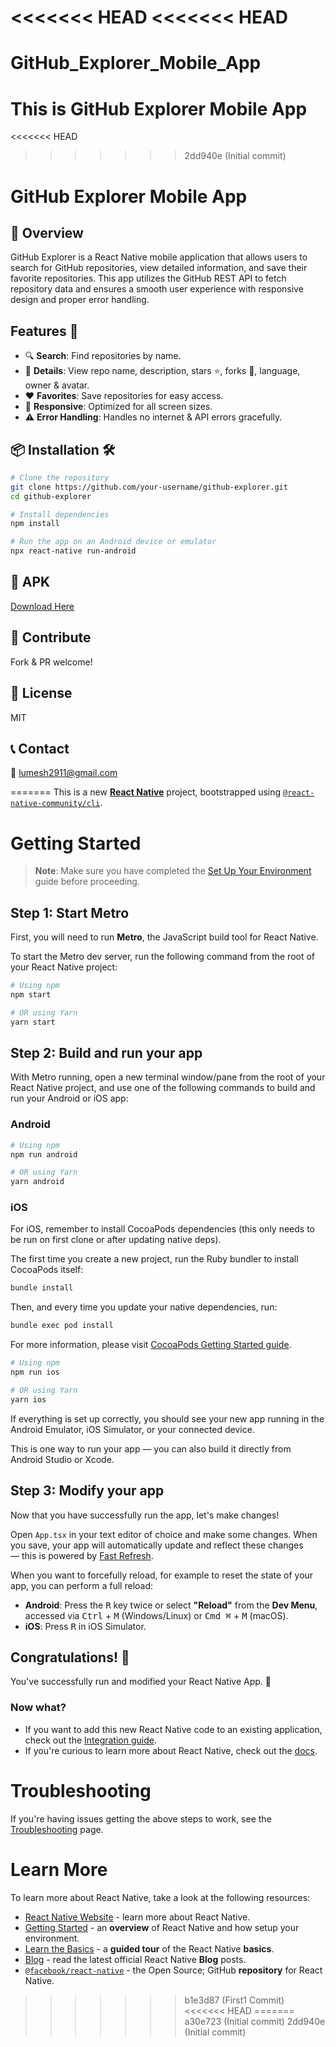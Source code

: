 <<<<<<< HEAD
<<<<<<< HEAD
=======
# GitHub_Explorer_Mobile_App
This is GitHub Explorer Mobile App
=======
<<<<<<< HEAD
>>>>>>> 2dd940e (Initial commit)
# GitHub Explorer Mobile App

## 📌 Overview
GitHub Explorer is a React Native mobile application that allows users to search for GitHub repositories, view detailed information, and save their favorite repositories. This app utilizes the GitHub REST API to fetch repository data and ensures a smooth user experience with responsive design and proper error handling.

## Features 🎯
- 🔍 **Search**: Find repositories by name.
- 📄 **Details**: View repo name, description, stars ⭐, forks 🍴, language, owner & avatar.
- ❤️ **Favorites**: Save repositories for easy access.
- 📱 **Responsive**: Optimized for all screen sizes.
- ⚠️ **Error Handling**: Handles no internet & API errors gracefully.

## 📦 Installation 🛠️
```sh
# Clone the repository
git clone https://github.com/your-username/github-explorer.git
cd github-explorer

# Install dependencies
npm install

# Run the app on an Android device or emulator
npx react-native run-android
```

## 📱 APK
[Download Here](https://drive.google.com/file/d/1KNslg3qpUHMvgXXzHLkLjNSw6fhclqUA/view?usp=sharing)

## 🤝 Contribute
Fork & PR welcome!

## 📜 License
MIT

## 📞 Contact
📧 lumesh2911@gmail.com




=======
This is a new [**React Native**](https://reactnative.dev) project, bootstrapped using [`@react-native-community/cli`](https://github.com/react-native-community/cli).

# Getting Started

> **Note**: Make sure you have completed the [Set Up Your Environment](https://reactnative.dev/docs/set-up-your-environment) guide before proceeding.

## Step 1: Start Metro

First, you will need to run **Metro**, the JavaScript build tool for React Native.

To start the Metro dev server, run the following command from the root of your React Native project:

```sh
# Using npm
npm start

# OR using Yarn
yarn start
```

## Step 2: Build and run your app

With Metro running, open a new terminal window/pane from the root of your React Native project, and use one of the following commands to build and run your Android or iOS app:

### Android

```sh
# Using npm
npm run android

# OR using Yarn
yarn android
```

### iOS

For iOS, remember to install CocoaPods dependencies (this only needs to be run on first clone or after updating native deps).

The first time you create a new project, run the Ruby bundler to install CocoaPods itself:

```sh
bundle install
```

Then, and every time you update your native dependencies, run:

```sh
bundle exec pod install
```

For more information, please visit [CocoaPods Getting Started guide](https://guides.cocoapods.org/using/getting-started.html).

```sh
# Using npm
npm run ios

# OR using Yarn
yarn ios
```

If everything is set up correctly, you should see your new app running in the Android Emulator, iOS Simulator, or your connected device.

This is one way to run your app — you can also build it directly from Android Studio or Xcode.

## Step 3: Modify your app

Now that you have successfully run the app, let's make changes!

Open `App.tsx` in your text editor of choice and make some changes. When you save, your app will automatically update and reflect these changes — this is powered by [Fast Refresh](https://reactnative.dev/docs/fast-refresh).

When you want to forcefully reload, for example to reset the state of your app, you can perform a full reload:

- **Android**: Press the <kbd>R</kbd> key twice or select **"Reload"** from the **Dev Menu**, accessed via <kbd>Ctrl</kbd> + <kbd>M</kbd> (Windows/Linux) or <kbd>Cmd ⌘</kbd> + <kbd>M</kbd> (macOS).
- **iOS**: Press <kbd>R</kbd> in iOS Simulator.

## Congratulations! :tada:

You've successfully run and modified your React Native App. :partying_face:

### Now what?

- If you want to add this new React Native code to an existing application, check out the [Integration guide](https://reactnative.dev/docs/integration-with-existing-apps).
- If you're curious to learn more about React Native, check out the [docs](https://reactnative.dev/docs/getting-started).

# Troubleshooting

If you're having issues getting the above steps to work, see the [Troubleshooting](https://reactnative.dev/docs/troubleshooting) page.

# Learn More

To learn more about React Native, take a look at the following resources:

- [React Native Website](https://reactnative.dev) - learn more about React Native.
- [Getting Started](https://reactnative.dev/docs/environment-setup) - an **overview** of React Native and how setup your environment.
- [Learn the Basics](https://reactnative.dev/docs/getting-started) - a **guided tour** of the React Native **basics**.
- [Blog](https://reactnative.dev/blog) - read the latest official React Native **Blog** posts.
- [`@facebook/react-native`](https://github.com/facebook/react-native) - the Open Source; GitHub **repository** for React Native.
>>>>>>> b1e3d87 (First1 Commit)
<<<<<<< HEAD
=======
>>>>>>> a30e723 (Initial commit)
>>>>>>> 2dd940e (Initial commit)
